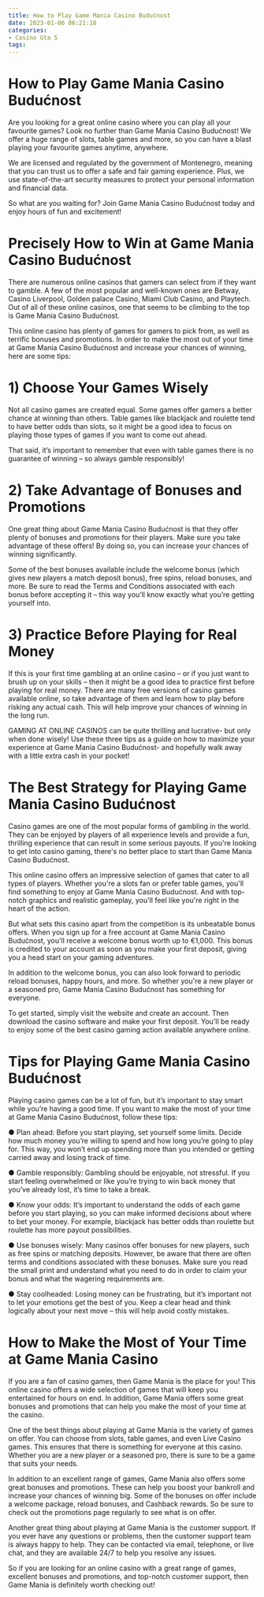 ```yaml
---
title: How to Play Game Mania Casino Budućnost
date: 2023-01-06 06:21:18
categories:
- Casino Gta 5
tags:
---
```



#  How to Play Game Mania Casino Budućnost

Are you looking for a great online casino where you can play all your favourite games? Look no further than Game Mania Casino Budućnost! We offer a huge range of slots, table games and more, so you can have a blast playing your favourite games anytime, anywhere.

We are licensed and regulated by the government of Montenegro, meaning that you can trust us to offer a safe and fair gaming experience. Plus, we use state-of-the-art security measures to protect your personal information and financial data.

So what are you waiting for? Join Game Mania Casino Budućnost today and enjoy hours of fun and excitement!

#  Precisely How to Win at Game Mania Casino Budućnost

There are numerous online casinos that gamers can select from if they want to gamble. A few of the most popular and well-known ones are Betway, Casino Liverpool, Golden palace Casino, Miami Club Casino, and Playtech. Out of all of these online casinos, one that seems to be climbing to the top is Game Mania Casino Budućnost. 

This online casino has plenty of games for gamers to pick from, as well as terrific bonuses and promotions. In order to make the most out of your time at Game Mania Casino Budućnost and increase your chances of winning, here are some tips: 

# 1) Choose Your Games Wisely

Not all casino games are created equal. Some games offer gamers a better chance at winning than others. Table games like blackjack and roulette tend to have better odds than slots, so it might be a good idea to focus on playing those types of games if you want to come out ahead. 

That said, it’s important to remember that even with table games there is no guarantee of winning – so always gamble responsibly! 

# 2) Take Advantage of Bonuses and Promotions

One great thing about Game Mania Casino Budućnost is that they offer plenty of bonuses and promotions for their players. Make sure you take advantage of these offers! By doing so, you can increase your chances of winning significantly. 

Some of the best bonuses available include the welcome bonus (which gives new players a match deposit bonus), free spins, reload bonuses, and more. Be sure to read the Terms and Conditions associated with each bonus before accepting it – this way you’ll know exactly what you’re getting yourself into. 

# 3) Practice Before Playing for Real Money

If this is your first time gambling at an online casino – or if you just want to brush up on your skills – then it might be a good idea to practice first before playing for real money. There are many free versions of casino games available online, so take advantage of them and learn how to play before risking any actual cash. This will help improve your chances of winning in the long run. 


 GAMING AT ONLINE CASINOS can be quite thrilling and lucrative- but only when done wisely! Use these three tips as a guide on how to maximize your experience at Game Mania Casino Budućnost- and hopefully walk away with a little extra cash in your pocket!

#  The Best Strategy for Playing Game Mania Casino Budućnost

Casino games are one of the most popular forms of gambling in the world. They can be enjoyed by players of all experience levels and provide a fun, thrilling experience that can result in some serious payouts. If you're looking to get into casino gaming, there's no better place to start than Game Mania Casino Budućnost.

This online casino offers an impressive selection of games that cater to all types of players. Whether you're a slots fan or prefer table games, you'll find something to enjoy at Game Mania Casino Budućnost. And with top-notch graphics and realistic gameplay, you'll feel like you're right in the heart of the action.

But what sets this casino apart from the competition is its unbeatable bonus offers. When you sign up for a free account at Game Mania Casino Budućnost, you'll receive a welcome bonus worth up to €1,000. This bonus is credited to your account as soon as you make your first deposit, giving you a head start on your gaming adventures.

In addition to the welcome bonus, you can also look forward to periodic reload bonuses, happy hours, and more. So whether you're a new player or a seasoned pro, Game Mania Casino Budućnost has something for everyone.

To get started, simply visit the website and create an account. Then download the casino software and make your first deposit. You'll be ready to enjoy some of the best casino gaming action available anywhere online.

#  Tips for Playing Game Mania Casino Budućnost

Playing casino games can be a lot of fun, but it’s important to stay smart while you’re having a good time. If you want to make the most of your time at Game Mania Casino Budućnost, follow these tips:

● Plan ahead: Before you start playing, set yourself some limits. Decide how much money you’re willing to spend and how long you’re going to play for. This way, you won’t end up spending more than you intended or getting carried away and losing track of time.

● Gamble responsibly: Gambling should be enjoyable, not stressful. If you start feeling overwhelmed or like you’re trying to win back money that you’ve already lost, it’s time to take a break.

● Know your odds: It’s important to understand the odds of each game before you start playing, so you can make informed decisions about where to bet your money. For example, blackjack has better odds than roulette but roulette has more payout possibilities.

● Use bonuses wisely: Many casinos offer bonuses for new players, such as free spins or matching deposits. However, be aware that there are often terms and conditions associated with these bonuses. Make sure you read the small print and understand what you need to do in order to claim your bonus and what the wagering requirements are.

● Stay coolheaded: Losing money can be frustrating, but it’s important not to let your emotions get the best of you. Keep a clear head and think logically about your next move – this will help avoid costly mistakes.

#  How to Make the Most of Your Time at Game Mania Casino

If you are a fan of casino games, then Game Mania is the place for you! This online casino offers a wide selection of games that will keep you entertained for hours on end. In addition, Game Mania offers some great bonuses and promotions that can help you make the most of your time at the casino.

One of the best things about playing at Game Mania is the variety of games on offer. You can choose from slots, table games, and even Live Casino games. This ensures that there is something for everyone at this casino. Whether you are a new player or a seasoned pro, there is sure to be a game that suits your needs.

In addition to an excellent range of games, Game Mania also offers some great bonuses and promotions. These can help you boost your bankroll and increase your chances of winning big. Some of the bonuses on offer include a welcome package, reload bonuses, and Cashback rewards. So be sure to check out the promotions page regularly to see what is on offer.

Another great thing about playing at Game Mania is the customer support. If you ever have any questions or problems, then the customer support team is always happy to help. They can be contacted via email, telephone, or live chat, and they are available 24/7 to help you resolve any issues.

So if you are looking for an online casino with a great range of games, excellent bonuses and promotions, and top-notch customer support, then Game Mania is definitely worth checking out!